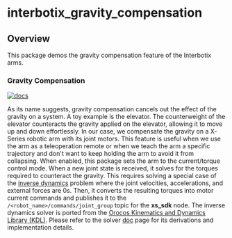 # interbotix_gravity_compensation

## Overview
This package demos the gravity compensation feature of the Interbotix arms.

### Gravity Compensation
[![docs](https://docs.trossenrobotics.com/docs_button.svg)](https://docs.trossenrobotics.com/interbotix_xsarms_docs/ros2_packages/gravity_compensation.html)

As its name suggests, gravity compensation cancels out the effect of the gravity on a system. A toy example is the elevator. The counterweight of the elevator counteracts the gravity applied on the elevator, allowing it to move up and down effortlessly. In our case, we compensate the gravity on a X-Series robotic arm with its joint motors. This feature is useful when we use the arm as a teleoperation remote or when we teach the arm a specific trajectory and don't want to keep holding the arm to avoid it from collapsing. When enabled, this package sets the arm to the current/torque control mode. When a new joint state is received, it solves for the torques required to counteract the gravity. This requires solving a special case of the [inverse dynamics](https://en.wikipedia.org/wiki/Inverse_dynamics) problem where the joint velocities, accelerations, and external forces are 0s. Then, it converts the resulting torques into motor current commands and publishes it to the `/<robot_name>/commands/joint_group` topic for the **xs_sdk** node. The inverse dynamics solver is ported from the [Orocos Kinematics and Dynamics Library (KDL)](https://www.orocos.org/kdl.html). Please refer to the solver [doc](https://docs.ros.org/en/indigo/api/orocos_kdl/html/classKDL_1_1ChainIdSolver__RNE.html) page for its derivations and implementation details.